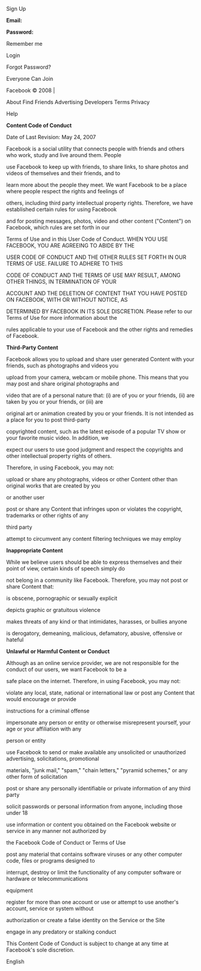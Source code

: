 Sign Up

**Email:**

**Password:**

Remember me

Login

Forgot Password?

Everyone Can Join

Facebook © 2008 |

About Find Friends Advertising Developers Terms Privacy

Help

**Content Code of Conduct**

Date of Last Revision: May 24, 2007

Facebook is a social utility that connects people with friends and others who work, study and live around them. People

use Facebook to keep up with friends, to share links, to share photos and videos of themselves and their friends, and to

learn more about the people they meet. We want Facebook to be a place where people respect the rights and feelings of

others, including third party intellectual property rights. Therefore, we have established certain rules for using Facebook

and for posting messages, photos, video and other content ("Content") on Facebook, which rules are set forth in our

Terms of Use and in this User Code of Conduct. WHEN YOU USE FACEBOOK, YOU ARE AGREEING TO ABIDE BY THE

USER CODE OF CONDUCT AND THE OTHER RULES SET FORTH IN OUR TERMS OF USE. FAILURE TO ADHERE TO THIS

CODE OF CONDUCT AND THE TERMS OF USE MAY RESULT, AMONG OTHER THINGS, IN TERMINATION OF YOUR

ACCOUNT AND THE DELETION OF CONTENT THAT YOU HAVE POSTED ON FACEBOOK, WITH OR WITHOUT NOTICE, AS

DETERMINED BY FACEBOOK IN ITS SOLE DISCRETION. Please refer to our Terms of Use for more information about the

rules applicable to your use of Facebook and the other rights and remedies of Facebook.

**Third-Party Content**

Facebook allows you to upload and share user generated Content with your friends, such as photographs and videos you

upload from your camera, webcam or mobile phone. This means that you may post and share original photographs and

video that are of a personal nature that: (i) are of you or your friends, (ii) are taken by you or your friends, or (iii) are

original art or animation created by you or your friends. It is not intended as a place for you to post third-party

copyrighted content, such as the latest episode of a popular TV show or your favorite music video. In addition, we

expect our users to use good judgment and respect the copyrights and other intellectual property rights of others.

Therefore, in using Facebook, you may not:

upload or share any photographs, videos or other Content other than original works that are created by you

or another user

post or share any Content that infringes upon or violates the copyright, trademarks or other rights of any

third party

attempt to circumvent any content filtering techniques we may employ

**Inappropriate Content**

While we believe users should be able to express themselves and their point of view, certain kinds of speech simply do

not belong in a community like Facebook. Therefore, you may not post or share Content that:

is obscene, pornographic or sexually explicit

depicts graphic or gratuitous violence

makes threats of any kind or that intimidates, harasses, or bullies anyone

is derogatory, demeaning, malicious, defamatory, abusive, offensive or hateful

**Unlawful or Harmful Content or Conduct**

Although as an online service provider, we are not responsible for the conduct of our users, we want Facebook to be a

safe place on the internet. Therefore, in using Facebook, you may not:

violate any local, state, national or international law or post any Content that would encourage or provide

instructions for a criminal offense

impersonate any person or entity or otherwise misrepresent yourself, your age or your affiliation with any

person or entity

use Facebook to send or make available any unsolicited or unauthorized advertising, solicitations, promotional

materials, "junk mail," "spam," "chain letters," "pyramid schemes," or any other form of solicitation

post or share any personally identifiable or private information of any third party

solicit passwords or personal information from anyone, including those under 18

use information or content you obtained on the Facebook website or service in any manner not authorized by

the Facebook Code of Conduct or Terms of Use

post any material that contains software viruses or any other computer code, files or programs designed to

interrupt, destroy or limit the functionality of any computer software or hardware or telecommunications

equipment

register for more than one account or use or attempt to use another's account, service or system without

authorization or create a false identity on the Service or the Site

engage in any predatory or stalking conduct

This Content Code of Conduct is subject to change at any time at Facebook's sole discretion.

English

